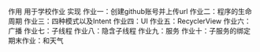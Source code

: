 作用
    用于学校作业
实现
    作业一：创建github账号并上传url
    作业二：程序的生命周期
    作业三：四种模式以及Intent
    作业四：UI
    作业五：RecyclerView
    作业六：广播
    作业七：子线程
    作业八：隐含子线程
    作业九：服务
    作业十：子服务的绑定
    期末作业：和天气
